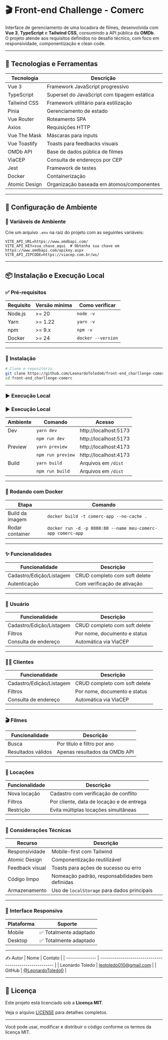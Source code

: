 # 🎬 Front-end Challenge - Comerc

Interface de gerenciamento de uma locadora de filmes, desenvolvida com **Vue 3**, **TypeScript** e **Tailwind CSS**, consumindo a API pública da **OMDb**.  
O projeto atende aos requisitos definidos no desafio técnico, com foco em responsividade, componentização e clean code.

---

## 🚀 Tecnologias e Ferramentas

| Tecnologia    | Descrição                                   |
| ------------- | ------------------------------------------- |
| Vue 3         | Framework JavaScript progressivo            |
| TypeScript    | Superset do JavaScript com tipagem estática |
| Tailwind CSS  | Framework utilitário para estilização       |
| Pinia         | Gerenciamento de estado                     |
| Vue Router    | Roteamento SPA                              |
| Axios         | Requisições HTTP                            |
| Vue The Mask  | Máscaras para inputs                        |
| Vue Toastify  | Toasts para feedbacks visuais               |
| OMDb API      | Base de dados pública de filmes             |
| ViaCEP        | Consulta de endereços por CEP               |
| Jest          | Framework de testes                         |
| Docker        | Containerização                             |
| Atomic Design | Organização baseada em átomos/componentes   |

---

## 🔧 Configuração de Ambiente

### 📝 Variáveis de Ambiente

Crie um arquivo `.env` na raiz do projeto com as seguintes variáveis:

```env
VITE_API_URL=https://www.omdbapi.com/
VITE_API_KEY=sua_chave_aqui  # Obtenha sua chave em https://www.omdbapi.com/apikey.aspx
VITE_API_ZIPCODE=https://viacep.com.br/ws/
```

---

## 📦 Instalação e Execução Local

### ✅ Pré-requisitos

| Requisito | Versão mínima | Como verificar     |
| --------- | ------------- | ------------------ |
| Node.js   | >= 20         | `node -v`          |
| Yarn      | >= 1.22       | `yarn -v`          |
| npm       | >= 9.x        | `npm -v`           |
| Docker    | >= 24         | `docker --version` |

---

### 🔧 Instalação

```bash
# Clone o repositório
git clone https://github.com/LeonardoToledo0/front-end_charllenge-comerc.git
cd front-end_charllenge-comerc
```

---

### ▶️ Execução Local

### ▶️ Execução Local

| Ambiente | Comando           | Acesso                |
| -------- | ----------------- | --------------------- |
| Dev      | `yarn dev`        | http://localhost:5173 |
|          | `npm run dev`     | http://localhost:5173 |
| Preview  | `yarn preview`    | http://localhost:4173 |
|          | `npm run preview` | http://localhost:4173 |
| Build    | `yarn build`      | Arquivos em `/dist`   |
|          | `npm run build`   | Arquivos em `/dist`   |

---

### 🐳 Rodando com Docker

| Etapa           | Comando                                                     |
| --------------- | ----------------------------------------------------------- |
| Build da imagem | `docker build -t comerc-app --no-cache .`                   |
| Rodar container | `docker run -d -p 8080:80 --name meu-comerc-app comerc-app` |

---

### ✨ Funcionalidades

| Funcionalidade           | Descrição                     |
| ------------------------ | ----------------------------- |
| Cadastro/Edição/Listagem | CRUD completo com soft delete |
| Autenticação             | Com verificação de ativação   |

---

### 👤 Usuário

| Funcionalidade           | Descrição                     |
| ------------------------ | ----------------------------- |
| Cadastro/Edição/Listagem | CRUD completo com soft delete |
| Filtros                  | Por nome, documento e status  |
| Consulta de endereço     | Automática via ViaCEP         |

---

### 🧍‍♂️ Clientes

| Funcionalidade           | Descrição                     |
| ------------------------ | ----------------------------- |
| Cadastro/Edição/Listagem | CRUD completo com soft delete |
| Filtros                  | Por nome, documento e status  |
| Consulta de endereço     | Automática via ViaCEP         |

---

### 🎬 Filmes

| Funcionalidade     | Descrição                     |
| ------------------ | ----------------------------- |
| Busca              | Por título e filtro por ano   |
| Resultados válidos | Apenas resultados da OMDb API |

---

### 🎥 Locações

| Funcionalidade | Descrição                                 |
| -------------- | ----------------------------------------- |
| Nova locação   | Cadastro com verificação de conflito      |
| Filtros        | Por cliente, data de locação e de entrega |
| Restrição      | Evita múltiplas locações simultâneas      |

---

### 🧩 Considerações Técnicas

| Recurso         | Descrição                                        |
| --------------- | ------------------------------------------------ |
| Responsividade  | Mobile-first com Tailwind                        |
| Atomic Design   | Componentização reutilizável                     |
| Feedback visual | Toasts para ações de sucesso ou erro             |
| Código limpo    | Nomeação padrão, responsabilidades bem definidas |
| Armazenamento   | Uso de `localStorage` para dados principais      |

---

### 📱 Interface Responsiva

| Plataforma | Suporte                |
| ---------- | ---------------------- |
| Mobile     | ✅ Totalmente adaptado |
| Desktop    | ✅ Totalmente adaptado |

---

✍️ Autor
| Nome | Contato |
| --------------- | ------------------------------------------------------- |
| Leonardo Toledo | [leotoledo010@gmail.com](mailto:leotoledo010@gmail.com) |
| GitHub | [@LeonardoToledo0](https://github.com/LeonardoToledo0) |

---

## 📄 Licença

Este projeto está licenciado sob a **Licença MIT**.

Veja o arquivo [LICENSE](./LICENSE) para detalhes completos.

---

Você pode usar, modificar e distribuir o código conforme os termos da licença MIT.
